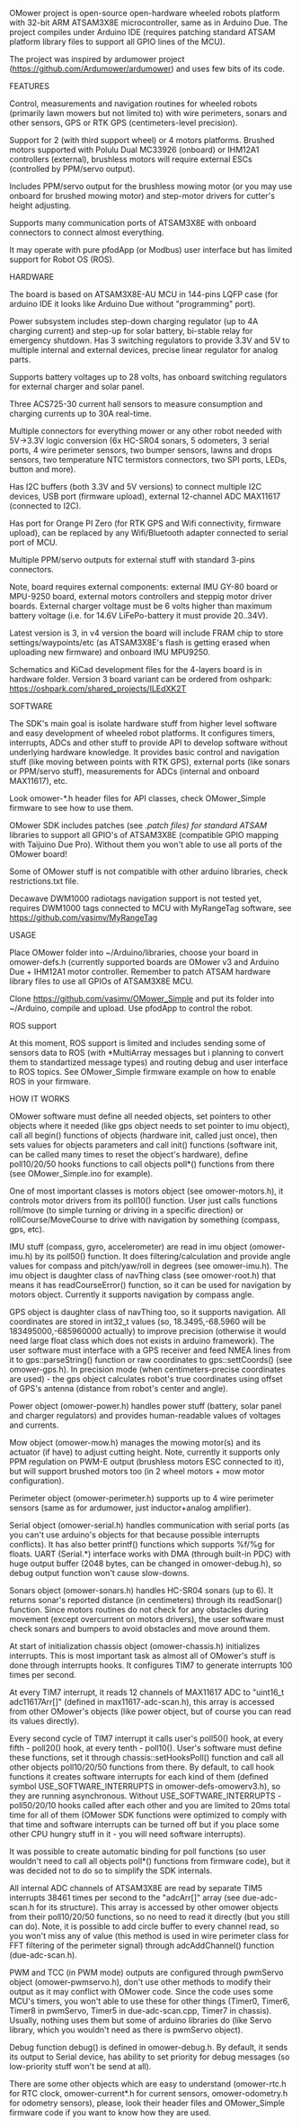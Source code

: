 OMower project is open-source open-hardware wheeled robots platform with 32-bit ARM ATSAM3X8E
microcontroller, same as in Arduino Due. The project compiles under Arduino IDE (requires patching standard
ATSAM platform library files to support all GPIO lines of the MCU).

The project was inspired by ardumower project (https://github.com/Ardumower/ardumower) and uses few bits
of its code.


FEATURES

Control, measurements and navigation routines for wheeled robots (primarily lawn mowers but not limited to)
with wire perimeters, sonars and other sensors, GPS or RTK GPS (centimeters-level precision).

Support for 2 (with third support wheel) or 4 motors platforms. Brushed motors supported with Polulu Dual
MC33926 (onboard) or IHM12A1 controllers (external), brushless motors will require external ESCs (controlled
by PPM/servo output).

Includes PPM/servo output for the brushless mowing motor (or you may use onboard for brushed mowing motor)
and step-motor drivers for cutter's height adjusting.  

Supports many communication ports of ATSAM3X8E with onboard connectors to connect almost everything. 

It may operate with pure pfodApp (or Modbus) user interface but has limited support for Robot OS (ROS).


HARDWARE

The board is based on ATSAM3X8E-AU MCU in 144-pins LQFP case (for arduino IDE it looks like Arduino Due
without "programming" port).

Power subsystem includes step-down charging regulator (up to 4A charging current) and step-up for solar
battery, bi-stable relay for emergency shutdown. Has 3 switching regulators to provide 3.3V and 5V to
multiple internal and external devices, precise linear regulator for analog parts.

Supports battery voltages up to 28 volts, has onboard switching regulators for external charger and solar
panel.

Three ACS725-30 current hall sensors to measure consumption and charging currents up to 30A real-time.

Multiple connectors for everything mower or any other robot needed with 5V->3.3V logic conversion (6x HC-SR04
sonars, 5 odometers, 3 serial ports, 4 wire perimeter sensors, two bumper sensors, lawns and drops sensors,
two temperature NTC termistors connectors, two SPI ports, LEDs, button and more).

Has I2C buffers (both 3.3V and 5V versions) to connect multiple I2C devices, USB port (firmware upload),
external 12-channel ADC MAX11617 (connected to I2C).

Has port for Orange PI Zero (for RTK GPS and Wifi connectivity, firmware upload), can be replaced by any
Wifi/Bluetooth adapter connected to serial port of MCU.

Multiple PPM/servo outputs for external stuff with standard 3-pins connectors.

Note, board requires external components: external IMU GY-80 board or MPU-9250 board, external motors
controllers and steppig motor driver boards. External charger voltage must be 6 volts higher than
maximum battery voltage (i.e. for 14.6V LiFePo-battery it must provide 20..34V).

Latest version is 3, in v4 version the board will include FRAM chip to store settings/waypoints/etc (as
ATSAM3X8E's flash is getting erased when uploading new firmware) and onboard IMU MPU9250.

Schematics and KiCad development files for the 4-layers board is in hardware folder. Version 3 board
variant can be ordered from oshpark: https://oshpark.com/shared_projects/ILEdXK2T


SOFTWARE

The SDK's main goal is isolate hardware stuff from higher level software and easy development of wheeled
robot platforms. It configures timers, interrupts, ADCs and other stuff to provide API to develop software
without underlying hardware knowledge. It provides basic control and navigation stuff (like moving between
points with RTK GPS), external ports (like sonars or PPM/servo stuff), measurements for ADCs (internal and
onboard MAX11617), etc.

Look omower-*.h header files for API classes, check OMower_Simple firmware to see how to use them.

OMower SDK includes patches (see *.patch files) for standard ATSAM* libraries to support all GPIO's of
ATSAM3X8E (compatible GPIO mapping with Taijuino Due Pro). Without them you won't able to use all ports of
the OMower board!

Some of OMower stuff is not compatible with other arduino libraries, check restrictions.txt file.

Decawave DWM1000 radiotags navigation support is not tested yet, requires DWM1000 tags connected to MCU with
MyRangeTag software, see https://github.com/vasimv/MyRangeTag


USAGE

Place OMower folder into ~/Arduino/libraries, choose your board in omower-defs.h (currently supported boards
are OMower v3 and Arduino Due + IHM12A1 motor controller. Remember to patch ATSAM hardware library files to
use all GPIOs of ATSAM3X8E MCU.

Clone https://github.com/vasimv/OMower_Simple and  put its folder into ~/Arduino, compile and upload. Use
pfodApp to control the robot.


ROS support

At this moment, ROS support is limited and includes sending some of sensors data to ROS (with *MultiArray
messages but i planning to convert them to standartized message types) and routing debug and user
interface to ROS topics. See OMower_Simple firmware example on how to enable ROS in your firmware.


HOW IT WORKS

OMower software must define all needed objects, set pointers to other objects where it needed (like
gps object needs to set pointer to imu object), call all begin() functions of objects (hardware init, called
just once), then sets values for objects parameters and call init() functions (software init, can be
called many times to reset the object's hardware), define poll10/20/50 hooks functions to call objects
poll*() functions from there (see OMower_Simple.ino for example).

One of most important classes is motors object (see omower-motors.h), it controls motor drivers from its
poll10() function. User just calls functions roll/move (to simple turning or driving in a specific
direction) or rollCourse/MoveCourse to drive with navigation by something (compass, gps, etc). 

IMU stuff (compass, gyro, accelerometer) are read in imu object (omower-imu.h) by its poll50() function.
It does filtering/calculation and provide angle values for compass and pitch/yaw/roll in degrees
(see omower-imu.h). The imu object is daughter class of navThing class (see omower-root.h) that means
it has readCourseError() function, so it can be used for navigation by motors object. Currently it supports
navigation by compass angle.

GPS object is daughter class of navThing too, so it supports navigation. All coordinates are stored in
int32_t values (so, 18.3495,-68.5960 will be 183495000,-685960000 actually) to improve precision (otherwise
it would need large float class which does not exists in arduino framework). The user software must
interface with a GPS receiver and feed NMEA lines from it to gps::parseString() function or raw
coordinates to gps::settCoords() (see omower-gps.h). In precision mode (when centimeters-precise
coordinates are used) - the gps object calculates robot's true coordinates using offset of GPS's antenna
(distance from robot's center and angle).

Power object (omower-power.h) handles power stuff (battery, solar panel and charger regulators) and
provides human-readable values of voltages and currents.

Mow object (omower-mow.h) manages the mowing motor(s) and its actuator (if have) to adjust cutting height.
Note, currently it supports only PPM regulation on PWM-E output (brushless motors ESC connected to it), but
will support brushed motors too (in 2 wheel motors + mow motor configuration).

Perimeter object (omower-perimeter.h) supports up to 4 wire perimeter sensors (same as for ardumower, just
inductor+analog amplifier).

Serial object (omower-serial.h) handles communication with serial ports (as you can't use arduino's
objects for that because possible interrupts conflicts). It has also better printf() functions which
supports %f/%g for floats. UART (Serial.*) interface works with DMA (through built-in PDC) with huge
output buffer (2048 bytes, can be changed in omower-debug.h), so debug output function won't cause
slow-downs.

Sonars object (omower-sonars.h) handles HC-SR04 sonars (up to 6). It returns sonar's reported distance
(in centimeters) through its readSonar() function. Since motors routines do not check for any obstacles
during movement (except overcurrent on motors drivers), the user software must check sonars and bumpers
to avoid obstacles and move around them.

At start of initialization chassis object (omower-chassis.h) initializes interrupts. This is most important
task as almost all of OMower's stuff is done through interrupts hooks. It configures TIM7 to generate
interrupts 100 times per second.

At every TIM7 interrupt, it reads 12 channels of MAX11617 ADC to "uint16_t adc11617Arr[]"
(defined in max11617-adc-scan.h), this array is accessed from other OMower's objects (like power object, but
of course you can read its values directly).

Every second cycle of TIM7 interrupt it calls user's poll50() hook, at every fifth - poll20() hook, at
every tenth - poll10(). User's software must define these functions, set it through
chassis::setHooksPoll() function and call all other objects poll10/20/50 functions from there. By default,
to call hook functions it creates software interrupts for each kind of them (defined symbol
USE_SOFTWARE_INTERRUPTS in omower-defs-omowerv3.h), so they are running asynchronous. Without
USE_SOFTWARE_INTERRUPTS - poll50/20/10 hooks called after each other and you are limited to 20ms total time
for all of them (OMower SDK functions were optimized to comply with that time and software interrupts
can be turned off but if you place some other CPU hungry stuff in it - you will need software interrupts).

It was possible to create automatic binding for poll functions (so user wouldn't need to call all
objects poll*() functions from firmware code), but it was decided not to do so to simplify the SDK
internals.

All internal ADC channels of ATSAM3X8E are read by separate TIM5 interrupts 38461 times per second to the
"adcArr[]" array (see due-adc-scan.h for its structure). This array is accessed by other omower objects
from their poll10/20/50 functions, so no need to read it directly (but you still can do). Note, it is
possible to add circle buffer to every channel read, so you won't miss any of value (this method is used
in wire perimeter class for FFT filtering of the perimeter signal) through adcAddChannel()
function (due-adc-scan.h).

PWM and TCC (in PWM mode) outputs are configured through pwmServo object (omower-pwmservo.h), don't use
other methods to modify their output as it may conflict with OMower code. Since the code uses some
MCU's timers, you won't able to use these for other things (Timer0, Timer6, Timer8 in pwmServo, Timer5 in
due-adc-scan.cpp, Timer7 in chassis). Usually, nothing uses them but some of arduino libraries do (like
Servo library, which you wouldn't need as there is pwmServo object).

Debug function debug() is defined in omower-debug.h. By default, it sends its output to Serial device, has
ability to set priority for debug messages (so low-priority stuff won't be send at all).

There are some other objects which are easy to understand (omower-rtc.h for RTC clock, omower-current*.h for
current sensors, omower-odometry.h for odometry sensors), please, look their header files and OMower_Simple
firmware code if you want to know how they are used.
